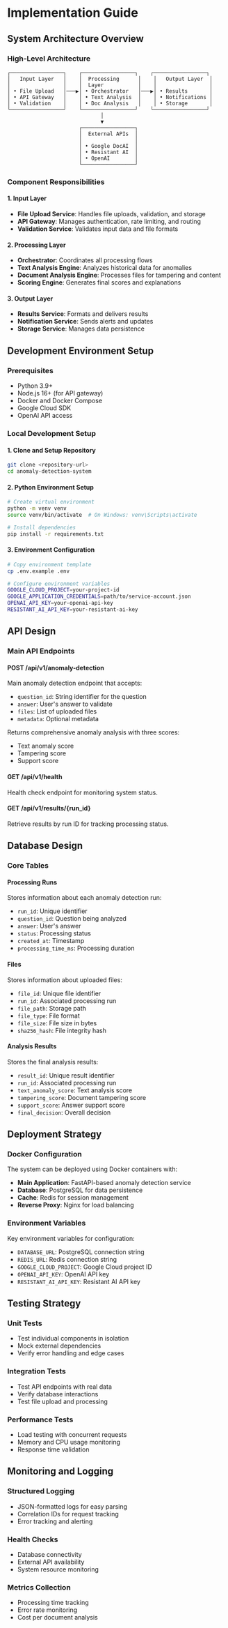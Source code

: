 # Implementation Guide

## System Architecture Overview

### High-Level Architecture

```
┌─────────────────┐    ┌─────────────────┐    ┌─────────────────┐
│   Input Layer   │    │  Processing      │    │   Output Layer  │
│                 │    │  Layer           │    │                 │
│ • File Upload   │───▶│ • Orchestrator   │───▶│ • Results       │
│ • API Gateway   │    │ • Text Analysis  │    │ • Notifications │
│ • Validation    │    │ • Doc Analysis   │    │ • Storage       │
└─────────────────┘    └─────────────────┘    └─────────────────┘
                              │
                              ▼
                       ┌─────────────────┐
                       │  External APIs  │
                       │                 │
                       │ • Google DocAI  │
                       │ • Resistant AI  │
                       │ • OpenAI        │
                       └─────────────────┘
```

### Component Responsibilities

#### 1. Input Layer
- **File Upload Service**: Handles file uploads, validation, and storage
- **API Gateway**: Manages authentication, rate limiting, and routing
- **Validation Service**: Validates input data and file formats

#### 2. Processing Layer
- **Orchestrator**: Coordinates all processing flows
- **Text Analysis Engine**: Analyzes historical data for anomalies
- **Document Analysis Engine**: Processes files for tampering and content
- **Scoring Engine**: Generates final scores and explanations

#### 3. Output Layer
- **Results Service**: Formats and delivers results
- **Notification Service**: Sends alerts and updates
- **Storage Service**: Manages data persistence

## Development Environment Setup

### Prerequisites
- Python 3.9+
- Node.js 16+ (for API gateway)
- Docker and Docker Compose
- Google Cloud SDK
- OpenAI API access

### Local Development Setup

#### 1. Clone and Setup Repository
```bash
git clone <repository-url>
cd anomaly-detection-system
```

#### 2. Python Environment Setup
```bash
# Create virtual environment
python -m venv venv
source venv/bin/activate  # On Windows: venv\Scripts\activate

# Install dependencies
pip install -r requirements.txt
```

#### 3. Environment Configuration
```bash
# Copy environment template
cp .env.example .env

# Configure environment variables
GOOGLE_CLOUD_PROJECT=your-project-id
GOOGLE_APPLICATION_CREDENTIALS=path/to/service-account.json
OPENAI_API_KEY=your-openai-api-key
RESISTANT_AI_API_KEY=your-resistant-ai-key
```

## API Design

### Main API Endpoints

#### POST /api/v1/anomaly-detection
Main anomaly detection endpoint that accepts:
- `question_id`: String identifier for the question
- `answer`: User's answer to validate
- `files`: List of uploaded files
- `metadata`: Optional metadata

Returns comprehensive anomaly analysis with three scores:
- Text anomaly score
- Tampering score  
- Support score

#### GET /api/v1/health
Health check endpoint for monitoring system status.

#### GET /api/v1/results/{run_id}
Retrieve results by run ID for tracking processing status.

## Database Design

### Core Tables

#### Processing Runs
Stores information about each anomaly detection run:
- `run_id`: Unique identifier
- `question_id`: Question being analyzed
- `answer`: User's answer
- `status`: Processing status
- `created_at`: Timestamp
- `processing_time_ms`: Processing duration

#### Files
Stores information about uploaded files:
- `file_id`: Unique file identifier
- `run_id`: Associated processing run
- `file_path`: Storage path
- `file_type`: File format
- `file_size`: File size in bytes
- `sha256_hash`: File integrity hash

#### Analysis Results
Stores the final analysis results:
- `result_id`: Unique result identifier
- `run_id`: Associated processing run
- `text_anomaly_score`: Text analysis score
- `tampering_score`: Document tampering score
- `support_score`: Answer support score
- `final_decision`: Overall decision

## Deployment Strategy

### Docker Configuration

The system can be deployed using Docker containers with:
- **Main Application**: FastAPI-based anomaly detection service
- **Database**: PostgreSQL for data persistence
- **Cache**: Redis for session management
- **Reverse Proxy**: Nginx for load balancing

### Environment Variables

Key environment variables for configuration:
- `DATABASE_URL`: PostgreSQL connection string
- `REDIS_URL`: Redis connection string
- `GOOGLE_CLOUD_PROJECT`: Google Cloud project ID
- `OPENAI_API_KEY`: OpenAI API key
- `RESISTANT_AI_API_KEY`: Resistant AI API key

## Testing Strategy

### Unit Tests
- Test individual components in isolation
- Mock external dependencies
- Verify error handling and edge cases

### Integration Tests
- Test API endpoints with real data
- Verify database interactions
- Test file upload and processing

### Performance Tests
- Load testing with concurrent requests
- Memory and CPU usage monitoring
- Response time validation

## Monitoring and Logging

### Structured Logging
- JSON-formatted logs for easy parsing
- Correlation IDs for request tracking
- Error tracking and alerting

### Health Checks
- Database connectivity
- External API availability
- System resource monitoring

### Metrics Collection
- Processing time tracking
- Error rate monitoring
- Cost per document analysis
